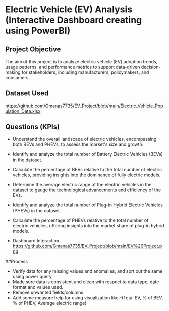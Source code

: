 # Electric Vehicle (EV) Analysis (Interactive Dashboard creating using PowerBI)
## Project Objective
The aim of this project is to analyze electric vehicle (EV) adoption trends, usage patterns, and performance metrics to support data-driven decision-making for stakeholders, including manufacturers, policymakers, and consumers.

## Dataset Used 
https://github.com/Gmanas7735/EV_Project/blob/main/Electric_Vehicle_Population_Data.xlsx

## Questions (KPIs)
-	Understand the overall landscape of electric vehicles, encompassing both BEVs and PHEVs, to assess the market's size and growth.
-	Identify and analyze the total number of Battery Electric Vehicles (BEVs) in the dataset.
-	Calculate the percentage of BEVs relative to the total number of electric vehicles, providing insights into the dominance of fully electric models.
-	Determine the average electric range of the electric vehicles in the dataset to gauge the technological advancements and efficiency of the EVs.
-	Identify and analyze the total number of Plug-in Hybrid Electric Vehicles (PHEVs) in the dataset.
-	Calculate the percentage of PHEVs relative to the total number of electric vehicles, offering insights into the market share of plug-in hybrid models.

-	Dashboard Interaction https://github.com/Gmanas7735/EV_Project/blob/main/EV%20Project.png

##Process
-	Verify data for any missing values and anomalies, and sort out the same using power query.
-	Made sure data is consistent and clean with respect to data type, date format and values used.
-	Remove unwanted fields/columns.
-	Add some measure  help for using visualization like:-(Total EV, % of BEV, % of PHEV, Average electric range)
